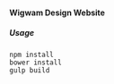 #### Wigwam Design Website

##### Usage

<code>npm install</code><br>
<code>bower install</code><br>
<code>gulp build</code><br>

